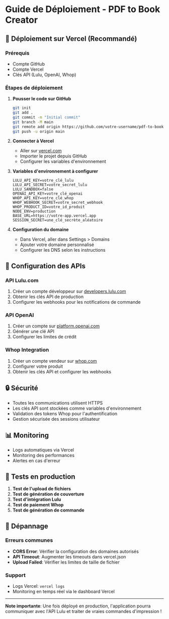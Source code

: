 # Guide de Déploiement - PDF to Book Creator

## 🚀 Déploiement sur Vercel (Recommandé)

### Prérequis
- Compte GitHub
- Compte Vercel
- Clés API (Lulu, OpenAI, Whop)

### Étapes de déploiement

1. **Pousser le code sur GitHub**
   ```bash
   git init
   git add .
   git commit -m "Initial commit"
   git branch -M main
   git remote add origin https://github.com/votre-username/pdf-to-book-creator.git
   git push -u origin main
   ```

2. **Connecter à Vercel**
   - Aller sur [vercel.com](https://vercel.com)
   - Importer le projet depuis GitHub
   - Configurer les variables d'environnement

3. **Variables d'environnement à configurer**
   ```
   LULU_API_KEY=votre_clé_lulu
   LULU_API_SECRET=votre_secret_lulu
   LULU_SANDBOX=false
   OPENAI_API_KEY=votre_clé_openai
   WHOP_API_KEY=votre_clé_whop
   WHOP_WEBHOOK_SECRET=votre_secret_webhook
   WHOP_PRODUCT_ID=votre_id_produit
   NODE_ENV=production
   BASE_URL=https://votre-app.vercel.app
   SESSION_SECRET=une_clé_secrète_aléatoire
   ```

4. **Configuration du domaine**
   - Dans Vercel, aller dans Settings > Domains
   - Ajouter votre domaine personnalisé
   - Configurer les DNS selon les instructions

## 🔧 Configuration des APIs

### API Lulu.com
1. Créer un compte développeur sur [developers.lulu.com](https://developers.lulu.com)
2. Obtenir les clés API de production
3. Configurer les webhooks pour les notifications de commande

### API OpenAI
1. Créer un compte sur [platform.openai.com](https://platform.openai.com)
2. Générer une clé API
3. Configurer les limites de crédit

### Whop Integration
1. Créer un compte vendeur sur [whop.com](https://whop.com)
2. Configurer votre produit
3. Obtenir les clés API et configurer les webhooks

## 🔒 Sécurité

- Toutes les communications utilisent HTTPS
- Les clés API sont stockées comme variables d'environnement
- Validation des tokens Whop pour l'authentification
- Gestion sécurisée des sessions utilisateur

## 📊 Monitoring

- Logs automatiques via Vercel
- Monitoring des performances
- Alertes en cas d'erreur

## 🧪 Tests en production

1. **Test de l'upload de fichiers**
2. **Test de génération de couverture**
3. **Test d'intégration Lulu**
4. **Test de paiement Whop**
5. **Test de génération de commande**

## 🚨 Dépannage

### Erreurs communes
- **CORS Error**: Vérifier la configuration des domaines autorisés
- **API Timeout**: Augmenter les timeouts dans vercel.json
- **Upload Failed**: Vérifier les limites de taille de fichier

### Support
- Logs Vercel: `vercel logs`
- Monitoring en temps réel via le dashboard Vercel

---

**Note importante**: Une fois déployé en production, l'application pourra communiquer avec l'API Lulu et traiter de vraies commandes d'impression !
